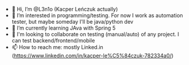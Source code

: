 - 👋 Hi, I’m @L3n1o (Kacper Leńczuk actually)
- 👀 I’m interested in programming/testing. For now I work as automation tester, but maybe someday I'll be java/python dev
- 🌱 I’m currently learning JAva with Spring 5
- 💞️ I'm looking to collaborate on testing (manual/auto) of any project. I can test backend/frontend/mobile
- 📫 How to reach me: mostly Linked.in (https://www.linkedin.com/in/kacper-le%C5%84czuk-782334a0/)

<!---
L3n1o/L3n1o is a ✨ special ✨ repository because its `README.md` (this file) appears on your GitHub profile.
You can click the Preview link to take a look at your changes.
--->
